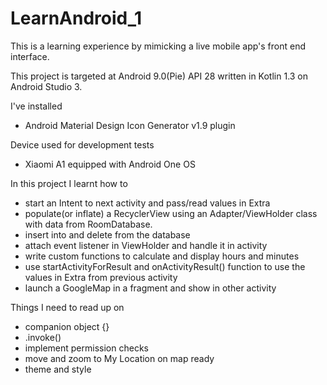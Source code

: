 # LearnAndroid_1
This is a learning experience by mimicking a live mobile app's front end interface.

This project is targeted at Android 9.0(Pie) API 28 written in Kotlin 1.3 on Android Studio 3.

I've installed
- Android Material Design Icon Generator v1.9 plugin

Device used for development tests
- Xiaomi A1 equipped with Android One OS

In this project I learnt how to
- start an Intent to next activity and pass/read values in Extra
- populate(or inflate) a RecyclerView using an Adapter/ViewHolder class with data from RoomDatabase.
- insert into and delete from the database
- attach event listener in ViewHolder and handle it in activity
- write custom functions to calculate and display hours and minutes
- use startActivityForResult and onActivityResult() function to use the values in Extra from previous activity
- launch a GoogleMap in a fragment and show in other activity

Things I need to read up on
- companion object {}
- .invoke()
- implement permission checks
- move and zoom to My Location on map ready
- theme and style

